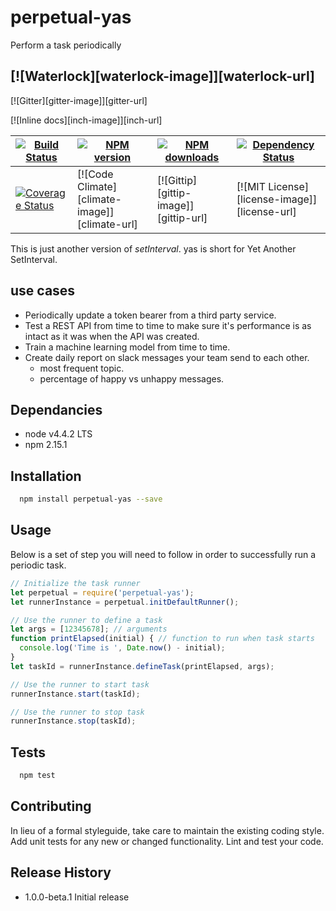 # perpetual-yas
Perform a task periodically


[![Waterlock][waterlock-image]][waterlock-url]
-----------------------------------------------

[![Gitter][gitter-image]][gitter-url]

[![Inline docs][inch-image]][inch-url]

| [![Build Status][travis-image]][travis-url] | [![NPM version][npm-version-image]][npm-url] | [![NPM downloads][npm-downloads-image]][npm-url] | [![Dependency Status][dependency-image]][dependency-url] |
| ------- | ------- | ------- | ------- |
| [![Coverage Status][coverage-image]][coverage-url] | [![Code Climate][climate-image]][climate-url] | [![Gittip][gittip-image]][gittip-url] | [![MIT License][license-image]][license-url]



This is just another version of *setInterval*. yas is short for Yet Another SetInterval.

## use cases
* Periodically update a token bearer from a third party service.
* Test a REST API from time to time to make sure it's performance is as intact as it was when the API was created.
* Train a machine learning model from time to time.
* Create daily report on slack messages your team send to each other.
  * most frequent topic.
  * percentage of happy vs unhappy messages.

## Dependancies
* node v4.4.2 LTS
* npm 2.15.1

## Installation
```bash
  npm install perpetual-yas --save
```

## Usage

Below is a set of step you will need to follow in order to successfully run a periodic task.
```javascript
// Initialize the task runner
let perpetual = require('perpetual-yas');
let runnerInstance = perpetual.initDefaultRunner();

// Use the runner to define a task
let args = [12345678]; // arguments
function printElapsed(initial) { // function to run when task starts
  console.log('Time is ', Date.now() - initial); 
}
let taskId = runnerInstance.defineTask(printElapsed, args);

// Use the runner to start task
runnerInstance.start(taskId);

// Use the runner to stop task
runnerInstance.stop(taskId);

```


## Tests
```bash
  npm test
```
## Contributing

In lieu of a formal styleguide, take care to maintain the existing coding style.
Add unit tests for any new or changed functionality. Lint and test your code.

## Release History

* 1.0.0-beta.1 Initial release


[travis-image]: https://travis-ci.org/nshimiye/perpetual.svg?branch=master
[travis-url]: https://travis-ci.org/nshimiye/perpetual

[dependency-image]: http://img.shields.io/gemnasium/waterlock/waterlock.svg?style=flat
[dependency-url]: https://gemnasium.com/waterlock/waterlock

[coverage-image]: https://coveralls.io/repos/github/nshimiye/perpetual/badge.svg?branch=master
[coverage-url]: https://coveralls.io/github/nshimiye/perpetual?branch=master



[npm-url]: https://www.npmjs.com/package/perpetual-yas
[npm-version-image-saved]: https://badge.fury.io/js/perpetual-yas.svg?style=flat
[npm-version-image]: https://img.shields.io/npm/v/npm.svg?maxAge=2592000
[npm-downloads-image]: http://img.shields.io/npm/dm/waterlock.svg?style=flat
